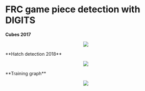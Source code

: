# FRC game piece detection with DIGITS
**Cubes 2017**
<p align="center">
  <img src="https://github.com/spacecookies1868/frc2018-vision/tree/master/jetson-inference/image6.png">
</p>
**Hatch detection 2018**
<p align="center">
  <img src="https://github.com/spacecookies1868/frc2018-vision/tree/master/jetson-inference/image5.png">
</p>
**Training graph**
<p align="center">
  <img src="https://github.com/spacecookies1868/frc2018-vision/tree/master/jetson-inference/image4.png">
</p>
